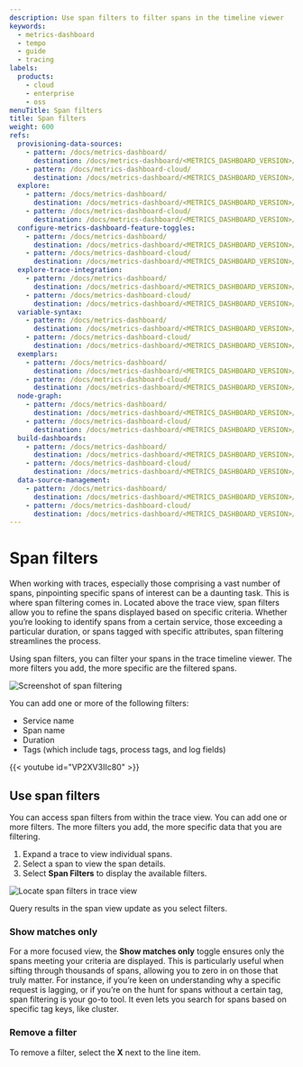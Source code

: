 ```yaml
---
description: Use span filters to filter spans in the timeline viewer
keywords:
  - metrics-dashboard
  - tempo
  - guide
  - tracing
labels:
  products:
    - cloud
    - enterprise
    - oss
menuTitle: Span filters
title: Span filters
weight: 600
refs:
  provisioning-data-sources:
    - pattern: /docs/metrics-dashboard/
      destination: /docs/metrics-dashboard/<METRICS_DASHBOARD_VERSION>/administration/provisioning/#data-sources
    - pattern: /docs/metrics-dashboard-cloud/
      destination: /docs/metrics-dashboard/<METRICS_DASHBOARD_VERSION>/administration/provisioning/#data-sources
  explore:
    - pattern: /docs/metrics-dashboard/
      destination: /docs/metrics-dashboard/<METRICS_DASHBOARD_VERSION>/explore/
    - pattern: /docs/metrics-dashboard-cloud/
      destination: /docs/metrics-dashboard/<METRICS_DASHBOARD_VERSION>/explore/
  configure-metrics-dashboard-feature-toggles:
    - pattern: /docs/metrics-dashboard/
      destination: /docs/metrics-dashboard/<METRICS_DASHBOARD_VERSION>/setup-metrics-dashboard/configure-metrics-dashboard/#feature_toggles
    - pattern: /docs/metrics-dashboard-cloud/
      destination: /docs/metrics-dashboard/<METRICS_DASHBOARD_VERSION>/setup-metrics-dashboard/configure-metrics-dashboard/#feature_toggles
  explore-trace-integration:
    - pattern: /docs/metrics-dashboard/
      destination: /docs/metrics-dashboard/<METRICS_DASHBOARD_VERSION>/explore/trace-integration/
    - pattern: /docs/metrics-dashboard-cloud/
      destination: /docs/metrics-dashboard/<METRICS_DASHBOARD_VERSION>/explore/trace-integration/
  variable-syntax:
    - pattern: /docs/metrics-dashboard/
      destination: /docs/metrics-dashboard/<METRICS_DASHBOARD_VERSION>/dashboards/variables/variable-syntax/
    - pattern: /docs/metrics-dashboard-cloud/
      destination: /docs/metrics-dashboard/<METRICS_DASHBOARD_VERSION>/dashboards/variables/variable-syntax/
  exemplars:
    - pattern: /docs/metrics-dashboard/
      destination: /docs/metrics-dashboard/<METRICS_DASHBOARD_VERSION>/fundamentals/exemplars/
    - pattern: /docs/metrics-dashboard-cloud/
      destination: /docs/metrics-dashboard/<METRICS_DASHBOARD_VERSION>/fundamentals/exemplars/
  node-graph:
    - pattern: /docs/metrics-dashboard/
      destination: /docs/metrics-dashboard/<METRICS_DASHBOARD_VERSION>/panels-visualizations/visualizations/node-graph/
    - pattern: /docs/metrics-dashboard-cloud/
      destination: /docs/metrics-dashboard/<METRICS_DASHBOARD_VERSION>/panels-visualizations/visualizations/node-graph/
  build-dashboards:
    - pattern: /docs/metrics-dashboard/
      destination: /docs/metrics-dashboard/<METRICS_DASHBOARD_VERSION>/dashboards/build-dashboards/
    - pattern: /docs/metrics-dashboard-cloud/
      destination: /docs/metrics-dashboard/<METRICS_DASHBOARD_VERSION>/dashboards/build-dashboards/
  data-source-management:
    - pattern: /docs/metrics-dashboard/
      destination: /docs/metrics-dashboard/<METRICS_DASHBOARD_VERSION>/administration/data-source-management/
    - pattern: /docs/metrics-dashboard-cloud/
      destination: /docs/metrics-dashboard/<METRICS_DASHBOARD_VERSION>/administration/data-source-management/
---
```


# Span filters

When working with traces, especially those comprising a vast number of spans, pinpointing specific spans of interest can be a daunting task.
This is where span filtering comes in.
Located above the trace view, span filters allow you to refine the spans displayed based on specific criteria.
Whether you’re looking to identify spans from a certain service, those exceeding a particular duration, or spans tagged with specific attributes, span filtering streamlines the process.

Using span filters, you can filter your spans in the trace timeline viewer. The more filters you add, the more specific are the filtered spans.

![Screenshot of span filtering](/media/docs/tempo/screenshot-metrics-dashboard-tempo-span-filters-v10-1.png)

You can add one or more of the following filters:

- Service name
- Span name
- Duration
- Tags (which include tags, process tags, and log fields)

{{< youtube id="VP2XV3IIc80" >}}

## Use span filters

You can access span filters from within the trace view. You can add one or more filters.
The more filters you add, the more specific data that you are filtering.

1. Expand a trace to view individual spans.
1. Select a span to view the span details.
1. Select **Span Filters** to display the available filters.

![Locate span filters in trace view](/media/docs/metrics-dashboard/data-sources/tempo-span-filters-find.gif)

Query results in the span view update as you select filters.

### Show matches only

For a more focused view, the **Show matches only** toggle ensures only the spans meeting your criteria are displayed. This is particularly useful when sifting through thousands of spans, allowing you to zero in on those that truly matter.
For instance, if you’re keen on understanding why a specific request is lagging, or if you’re on the hunt for spans without a certain tag, span filtering is your go-to tool.
It even lets you search for spans based on specific tag keys, like cluster.

### Remove a filter

To remove a filter, select the **X** next to the line item.
